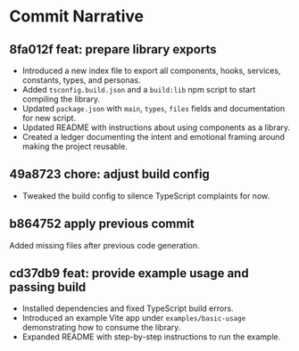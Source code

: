 # Commit Narrative

## 8fa012f feat: prepare library exports
- Introduced a new index file to export all components, hooks, services, constants, types, and personas.
- Added `tsconfig.build.json` and a `build:lib` npm script to start compiling the library.
- Updated `package.json` with `main`, `types`, `files` fields and documentation for new script.
- Updated README with instructions about using components as a library.
- Created a ledger documenting the intent and emotional framing around making the project reusable.

## 49a8723 chore: adjust build config
- Tweaked the build config to silence TypeScript complaints for now.

## b864752 apply previous commit
Added missing files after previous code generation.

## cd37db9 feat: provide example usage and passing build
- Installed dependencies and fixed TypeScript build errors.
- Introduced an example Vite app under `examples/basic-usage` demonstrating how to consume the library.
- Expanded README with step-by-step instructions to run the example.
